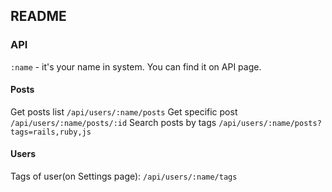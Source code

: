 ## README

### API
`:name` - it's your name in system. You can find it on API page.

#### Posts
Get posts list `/api/users/:name/posts`
Get specific post `/api/users/:name/posts/:id`
Search posts by tags `/api/users/:name/posts?tags=rails,ruby,js`

#### Users
Tags of user(on Settings page): `/api/users/:name/tags`
